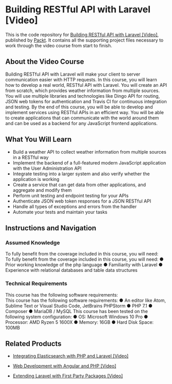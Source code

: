 # Building RESTful API with Laravel [Video]
This is the code repository for [Building RESTful API with Laravel [Video]](https://www.packtpub.com/application-development/building-restful-api-laravel-video), published by [Packt](https://www.packtpub.com/?utm_source=github). It contains all the supporting project files necessary to work through the video course from start to finish.
## About the Video Course
Building RESTful API with Laravel will make your client to server communication easier with HTTP requests. In this course, you will learn how to develop a real world, RESTful API with Laravel. You will create an API from scratch, which provides weather information from multiple sources. You will use multiple libraries and technologies like Dingo API for routing, JSON web tokens for authentication and Travis CI for continuous integration and testing.
By the end of this course, you will be able to develop and implement services using RESTful APIs in an efficient way. You will be able to create applications that can communicate with the world around them and can be used as a backend for any JavaScript frontend applications.

<H2>What You Will Learn</H2>
<DIV class=book-info-will-learn-text>
<UL>
<LI>Build a weather API to collect weather information from multiple sources in a RESTful way
<LI>Implement the backend of a full-featured modern JavaScript application with the User Administration API
<LI>Integrate testing into a larger system and also verify whether the application is working
<LI>Create a service that can get data from other applications, and aggregate and modify them 
<LI>Perform unit testing and endpoint testing for your APIs
<LI>Authenticate JSON web token responses for a JSON RESTful API
<LI>Handle all types of exceptions and errors from the handler 
<LI>Automate your tests and maintain your tasks </LI></UL></DIV>

## Instructions and Navigation
### Assumed Knowledge
To fully benefit from the coverage included in this course, you will need:<br/>
To fully benefit from the coverage included in this course, you will need:
●	Prior working knowledge of the php language
●	Familiarity with Laravel
●	Experience with relational databases and table data structures

### Technical Requirements
This course has the following software requirements:<br/>
This course has the following software requirements:
●	An editor like Atom, Sublime Text or Visual Studio Code, JetBrains PHPStorm
●	PHP 7.1
●	Composer
●	MariaDB / MySQL
This course has been tested on the following system configuration:
●	OS:  Microsoft Windows 10 Pro
●	Processor: AMD Ryzen 5 1600X
●	Memory: 16GB
●	Hard Disk Space: 100MB


## Related Products
* [Integrating Elasticsearch with PHP and Laravel [Video]](https://india.packtpub.com/in/application-development/integrating-elasticsearch-php-and-laravel-video)

* [Web Development with Angular and PHP [Video]](https://india.packtpub.com/in/web-development/web-development-angular-and-php-video)

* [Extending Laravel with First Party Packages [Video]](https://india.packtpub.com/in/web-development/extending-laravel-first-party-packages-video)

